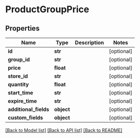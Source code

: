 # ProductGroupPrice

## Properties
Name | Type | Description | Notes
------------ | ------------- | ------------- | -------------
**id** | **str** |  | [optional] 
**group_id** | **str** |  | [optional] 
**price** | **float** |  | [optional] 
**store_id** | **str** |  | [optional] 
**quantity** | **float** |  | [optional] 
**start_time** | **str** |  | [optional] 
**expire_time** | **str** |  | [optional] 
**additional_fields** | **object** |  | [optional] 
**custom_fields** | **object** |  | [optional] 

[[Back to Model list]](../README.md#documentation-for-models) [[Back to API list]](../README.md#documentation-for-api-endpoints) [[Back to README]](../README.md)


